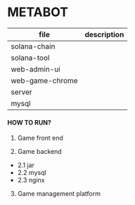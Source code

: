 # METABOT

| file |  description |
|---|---|
|  solana-chain |   |
|  solana-tool |   |
|  web-admin-ui |   |
|  web-game-chrome |   |
|  server |   |
|  mysql |   |

####  HOW TO RUN?

1. Game front end

2. Game backend

 - 2.1 jar
 - 2.2 mysql
 - 2.3 nginx

3. Game management platform




